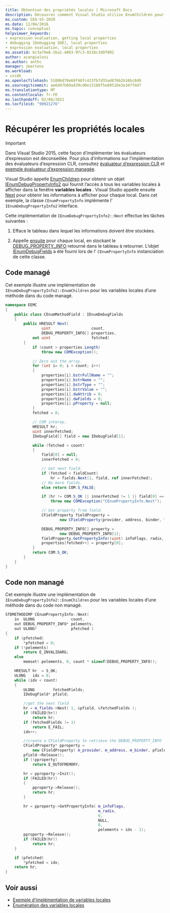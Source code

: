 ```yaml
---
title: Obtention des propriétés locales | Microsoft Docs
description: Découvrez comment Visual Studio utilise EnumChildren pour obtenir des propriétés locales avec ces exemples pour du code managé et non managé.
ms.custom: SEO-VS-2020
ms.date: 11/04/2016
ms.topic: conceptual
helpviewer_keywords:
- expression evaluation, getting local properties
- debugging [Debugging SDK], local properties
- expression evaluation, local properties
ms.assetid: 6c3a79e8-1ba1-4863-97c3-0216c3d9f092
author: acangialosi
ms.author: anthc
manager: jmartens
ms.workload:
- vssdk
ms.openlocfilehash: 51006d78e69f48fc423fb7d35ad876b2b16bc0d0
ms.sourcegitcommit: ae6d47b09a439cd0e13180f5e89510e3e347fd47
ms.translationtype: MT
ms.contentlocale: fr-FR
ms.lasthandoff: 02/08/2021
ms.locfileid: "99921276"
---
```

# <a name="get-local-properties"></a>Récupérer les propriétés locales
> [!IMPORTANT]
> Dans Visual Studio 2015, cette façon d’implémenter les évaluateurs d’expression est déconseillée. Pour plus d’informations sur l’implémentation des évaluateurs d’expression CLR, consultez [évaluateur d’expression CLR](https://github.com/Microsoft/ConcordExtensibilitySamples/wiki/CLR-Expression-Evaluators) et [exemple évaluateur d’expression managée](https://github.com/Microsoft/ConcordExtensibilitySamples/wiki/Managed-Expression-Evaluator-Sample).

Visual Studio appelle [EnumChildren](../../extensibility/debugger/reference/idebugproperty2-enumchildren.md) pour obtenir un objet [IEnumDebugPropertyInfo2](../../extensibility/debugger/reference/ienumdebugpropertyinfo2.md) qui fournit l’accès à tous les variables locales à afficher dans la fenêtre **variables locales** . Visual Studio appelle ensuite [Next](../../extensibility/debugger/reference/ienumdebugpropertyinfo2-next.md) pour obtenir les informations à afficher pour chaque local. Dans cet exemple, la classe `CEnumPropertyInfo` implémente l' `IEnumDebugPropertyInfo2` interface.

Cette implémentation de `IEnumDebugPropertyInfo2::Next` effectue les tâches suivantes :

1. Efface le tableau dans lequel les informations doivent être stockées.

2. Appelle [ensuite](../../extensibility/debugger/reference/ienumdebugfields-next.md) pour chaque local, en stockant le [DEBUG_PROPERTY_INFO](../../extensibility/debugger/reference/debug-property-info.md) retourné dans le tableau à retourner. L’objet [IEnumDebugFields](../../extensibility/debugger/reference/ienumdebugfields.md) a été fourni lors de l' `CEnumPropertyInfo` instanciation de cette classe.

## <a name="managed-code"></a>Code managé
Cet exemple illustre une implémentation de `IEnumDebugPropertyInfo2::EnumChildren` pour les variables locales d’une méthode dans du code managé.

```csharp
namespace EEMC
{
    public class CEnumMethodField : IEnumDebugFields
    {
        public HRESULT Next(
                uint                  count,
                DEBUG_PROPERTY_INFO[] properties,
            out uint                  fetched)
        {
            if (count > properties.Length)
                throw new COMException();

            // Zero out the array.
            for (int i= 0; i < count; i++)
            {
                properties[i].bstrFullName = "";
                properties[i].bstrName = "";
                properties[i].bstrType = "";
                properties[i].bstrValue = "";
                properties[i].dwAttrib = 0;
                properties[i].dwFields = 0;
                properties[i].pProperty = null;
            }
            fetched = 0;

            // COM interop.
            HRESULT hr;
            uint innerFetched;
            IDebugField[] field = new IDebugField[1];

            while (fetched < count)
            {
                field[0] = null;
                innerFetched = 0;

                // Get next field.
                if (fetched < fieldCount)
                    hr = fields.Next(1, field, ref innerFetched);
                // No more fields.
                else return COM.S_FALSE;

                if (hr != COM.S_OK || innerFetched != 1 || field[0] == null)
                    throw new COMException("CEnumPropertyInfo.Next");

                // Get property from field.
                CFieldProperty fieldProperty =
                        new CFieldProperty(provider, address, binder, field[0]);

                DEBUG_PROPERTY_INFO[] property =
                        new DEBUG_PROPERTY_INFO[1];
                fieldProperty.GetPropertyInfo((uint) infoFlags, radix, 0, null, 0, property);
                properties[fetched++] = property[0];
            }
            return COM.S_OK;
        }
    }
}
```

## <a name="unmanaged-code"></a>Code non managé
 Cet exemple illustre une implémentation de `IEnumDebugPropertyInfo2::EnumChildren` pour les variables locales d’une méthode dans du code non managé.

```cpp
STDMETHODIMP CEnumPropertyInfo::Next(
    in  ULONG                count,
    out DEBUG_PROPERTY_INFO* pelements,
    out ULONG*               pfetched )
{
    if (pfetched)
        *pfetched = 0;
    if (!pelements)
        return E_INVALIDARG;
    else
        memset( pelements, 0, count * sizeof(DEBUG_PROPERTY_INFO));

    HRESULT hr  = S_OK;
    ULONG   idx = 0;
    while (idx < count)
    {
        ULONG        fetchedFields;
        IDebugField* pfield;

        //get the next field
        hr = m_fields->Next( 1, &pfield, &fetchedFields );
        if (FAILED(hr))
            return hr;
        if (fetchedFields != 1)
            return E_FAIL;
        idx++;

        //create a CFieldProperty to retrieve the DEBUG_PROPERTY_INFO
        CFieldProperty* pproperty =
            new CFieldProperty( m_provider, m_address, m_binder, pfield );
        pfield->Release();
        if (!pproperty)
            return E_OUTOFMEMORY;

        hr = pproperty->Init();
        if (FAILED(hr))
        {
            pproperty->Release();
            return hr;
        }

        hr = pproperty->GetPropertyInfo( m_infoFlags,
                                         m_radix,
                                         0,
                                         NULL,
                                         0,
                                         pelements + idx - 1);
        pproperty->Release();
        if (FAILED(hr))
            return hr;
    }

    if (pfetched)
        *pfetched = idx;
    return hr;
}
```

## <a name="see-also"></a>Voir aussi
- [Exemple d’implémentation de variables locales](../../extensibility/debugger/sample-implementation-of-locals.md)
- [Énumération des variables locales](../../extensibility/debugger/enumerating-locals.md)
